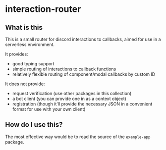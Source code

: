 # interaction-router

## What is this

This is a small router for discord interactions to callbacks, aimed for use in
a serverless environment.

It provides:
- good typing support
- simple routing of interactions to callback functions
- relatively flexible routing of component/modal callbacks by custom ID

It does not provide:
- request verification (use other packages in this collection)
- a bot client (you can provide one in as a context object)
- registration (though it'll provide the necessary JSON in a convenient format
  for use with your own client)

## How do I use this?

The most effective way would be to read the source of the `example-app`
package.
